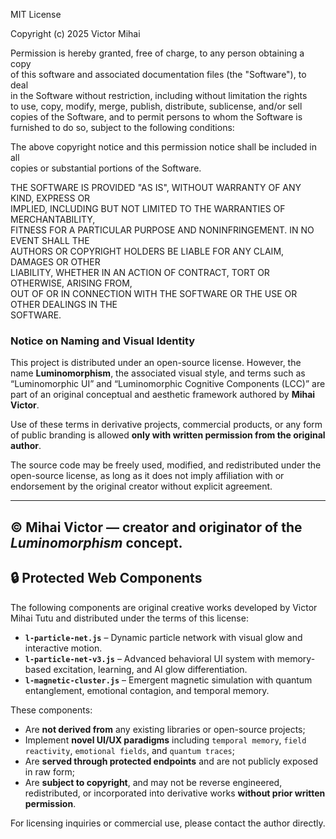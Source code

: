 MIT License

Copyright (c) 2025 Victor Mihai

Permission is hereby granted, free of charge, to any person obtaining a copy  
of this software and associated documentation files (the "Software"), to deal  
in the Software without restriction, including without limitation the rights  
to use, copy, modify, merge, publish, distribute, sublicense, and/or sell  
copies of the Software, and to permit persons to whom the Software is  
furnished to do so, subject to the following conditions:

The above copyright notice and this permission notice shall be included in all  
copies or substantial portions of the Software.

THE SOFTWARE IS PROVIDED "AS IS", WITHOUT WARRANTY OF ANY KIND, EXPRESS OR  
IMPLIED, INCLUDING BUT NOT LIMITED TO THE WARRANTIES OF MERCHANTABILITY,  
FITNESS FOR A PARTICULAR PURPOSE AND NONINFRINGEMENT. IN NO EVENT SHALL THE  
AUTHORS OR COPYRIGHT HOLDERS BE LIABLE FOR ANY CLAIM, DAMAGES OR OTHER  
LIABILITY, WHETHER IN AN ACTION OF CONTRACT, TORT OR OTHERWISE, ARISING FROM,  
OUT OF OR IN CONNECTION WITH THE SOFTWARE OR THE USE OR OTHER DEALINGS IN THE  
SOFTWARE.

### Notice on Naming and Visual Identity

This project is distributed under an open-source license. However, the name **Luminomorphism**, the associated visual style, and terms such as “Luminomorphic UI” and “Luminomorphic Cognitive Components (LCC)” are part of an original conceptual and aesthetic framework authored by **Mihai Victor**.

Use of these terms in derivative projects, commercial products, or any form of public branding is allowed **only with written permission from the original author**.

The source code may be freely used, modified, and redistributed under the open-source license, as long as it does not imply affiliation with or endorsement by the original creator without explicit agreement.

---

© Mihai Victor — creator and originator of the *Luminomorphism* concept.
---

## 🔒 Protected Web Components

The following components are original creative works developed by Victor Mihai Tutu and distributed under the terms of this license:

- **`l-particle-net.js`** – Dynamic particle network with visual glow and interactive motion.
- **`l-particle-net-v3.js`** – Advanced behavioral UI system with memory-based excitation, learning, and AI glow differentiation.
- **`l-magnetic-cluster.js`** – Emergent magnetic simulation with quantum entanglement, emotional contagion, and temporal memory.

These components:
- Are **not derived from** any existing libraries or open-source projects;
- Implement **novel UI/UX paradigms** including `temporal memory`, `field reactivity`, `emotional fields`, and `quantum traces`;
- Are **served through protected endpoints** and are not publicly exposed in raw form;
- Are **subject to copyright**, and may not be reverse engineered, redistributed, or incorporated into derivative works **without prior written permission**.

For licensing inquiries or commercial use, please contact the author directly.
